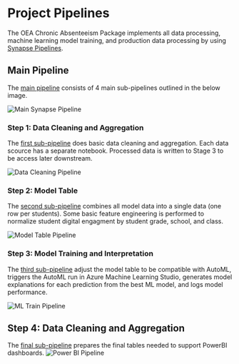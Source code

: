 # Project Pipelines

The OEA Chronic Absenteeism Package implements all data processing, machine learning model training, and production data processing by using [Synapse Pipelines](https://docs.microsoft.com/en-us/azure/data-factory/concepts-pipelines-activities?toc=%2Fazure%2Fsynapse-analytics%2Ftoc.json&tabs=data-factory). 

## Main Pipeline

The [main pipeline](https://github.com/microsoft/OpenEduAnalytics/blob/main/packages/package_catalog/Predicting_Chronic_Absenteeism/pipelines/ml_main_pipeline_support_VSTS.zip) consists of 4 main sub-pipelines outlined in the below image. 

![Main Synapse Pipeline](https://github.com/microsoft/OpenEduAnalytics/blob/main/packages/package_catalog/Predicting_Chronic_Absenteeism/docs/images/mlPipeline.png "Main Pipeline")

### Step 1: Data Cleaning and Aggregation
 
The [first sub-pipeline](https://github.com/microsoft/OpenEduAnalytics/blob/main/packages/package_catalog/Predicting_Chronic_Absenteeism/pipelines/p1_data_clean_aggr_support_VSTS.zip) does basic data cleaning and aggregation. Each data scource has a separate notebook. Processed data is written to Stage 3 to be access later downstream.

![Data Cleaning Pipeline](https://github.com/microsoft/OpenEduAnalytics/blob/main/packages/package_catalog/Predicting_Chronic_Absenteeism/docs/images/p1.png "Data Cleaning Pipeline")

### Step 2: Model Table
 
The [second sub-pipeline](https://github.com/microsoft/OpenEduAnalytics/blob/main/packages/package_catalog/Predicting_Chronic_Absenteeism/pipelines/p2_join_model_table_support_VSTS.zip) combines all model data into a single data (one row per students). Some basic feature engineering is performed to normalize student digital engagment by student grade, school, and class.

![Model Table Pipeline](https://github.com/microsoft/OpenEduAnalytics/blob/main/packages/package_catalog/Predicting_Chronic_Absenteeism/docs/images/p2.png "Model Table Pipeline")

### Step 3: Model Training and Interpretation
 
The [third sub-pipeline](https://github.com/microsoft/OpenEduAnalytics/blob/main/packages/package_catalog/Predicting_Chronic_Absenteeism/pipelines/p3_feature_eng_automl_support_VSTS.zip) adjust the model table to be compatible with AutoML, triggers the AutoML run in Azure Machine Learning Studio, generates model explanations for each prediction from the best ML model, and logs model performance.

![ML Train Pipeline](https://github.com/microsoft/OpenEduAnalytics/blob/main/packages/package_catalog/Predicting_Chronic_Absenteeism/docs/images/p3.png "ML Train Pipeline")

## Step 4: Data Cleaning and Aggregation
 
The [final sub-pipeline](https://github.com/microsoft/OpenEduAnalytics/blob/main/packages/package_catalog/Predicting_Chronic_Absenteeism/pipelines/p4_pbi_serve_support_VSTS.zip) prepares the final tables needed to support PowerBI dashboards.
![Power BI Pipeline](https://github.com/microsoft/OpenEduAnalytics/blob/main/packages/package_catalog/Predicting_Chronic_Absenteeism/docs/images/p4.png "PowerBI Pipeline")
